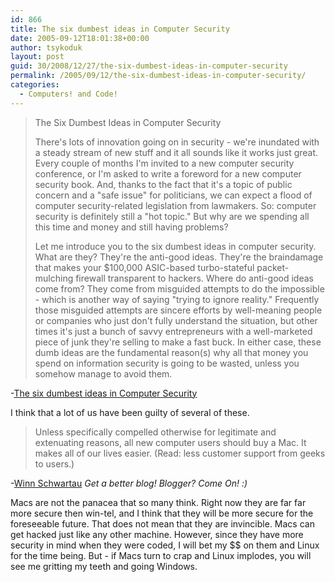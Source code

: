 ```yaml
---
id: 866
title: The six dumbest ideas in Computer Security
date: 2005-09-12T18:01:38+00:00
author: tsykoduk
layout: post
guid: 30/2008/12/27/the-six-dumbest-ideas-in-computer-security
permalink: /2005/09/12/the-six-dumbest-ideas-in-computer-security/
categories:
  - Computers! and Code!
---
```

<blockquote>The Six Dumbest Ideas in Computer Security

There's lots of innovation going on in security - we're inundated with a steady stream of new stuff and it all sounds like it works just great. Every couple of months I'm invited to a new computer security conference, or I'm asked to write a foreword for a new computer security book. And, thanks to the fact that it's a topic of public concern and a "safe issue" for politicians, we can expect a flood of computer security-related legislation from lawmakers. So: computer security is definitely still a "hot topic." But why are we spending all this time and money and still having problems?


Let me introduce you to the six dumbest ideas in computer security. What are they? They're the anti-good ideas. They're the braindamage that makes your $100,000 <span class="caps">ASIC</span>-based turbo-stateful packet-mulching firewall transparent to hackers. Where do anti-good ideas come from? They come from misguided attempts to do the impossible - which is another way of saying "trying to ignore reality." Frequently those misguided attempts are sincere efforts by well-meaning people or companies who just don't fully understand the situation, but other times it's just a bunch of savvy entrepreneurs with a well-marketed piece of junk they're selling to make a fast buck. In either case, these dumb ideas are the fundamental reason(s) why all that money you spend on information security is going to be wasted, unless you somehow manage to avoid them.</blockquote>


-<a href="http://www.ranum.com/security/computer_security/editorials/dumb/">The six dumbest ideas in Computer Security</a>


I think that a lot of us have been guilty of several of these.


<blockquote>Unless specifically compelled otherwise for legitimate and extenuating reasons, all new computer users should buy a Mac. It makes all of our lives easier. (Read: less customer support from geeks to users.)</blockquote>

-<a href="http://securityawareness.blogspot.com/2005/09/mad-as-hell-xvi-final-mah.htm">Winn Schwartau</a> <em>Get a better blog! Blogger? Come On! :)</em>


Macs are not the panacea that so many think. Right now they are far far more secure then win-tel, and I think that they will be more secure for the foreseeable future. That does not mean that they are invincible. Macs can get hacked just like any other machine. However, since they have more security in mind when they were coded, I will bet my $$ on them and Linux for the time being. But - if Macs turn to crap and Linux implodes, you will see me gritting my teeth and going Windows.